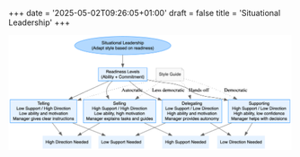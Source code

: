 +++
date = '2025-05-02T09:26:05+01:00'
draft = false
title = 'Situational Leadership'
+++

<center><img src="/images/situational-leadership.png" width="900"/></center></br>
